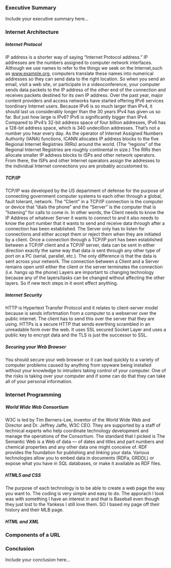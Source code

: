 ### Executive Summary
Include your executive summary here...

### Internet Architecture
##### Internet Protocol
IP address is a shorter way of saying “Internet Protocol address.” IP addresses are the numbers assigned to computer network interfaces. Although we use names to refer to the things we seek on the Internet,such as www.example.org, computers translate these names into numerical addresses so they can send data to the right location. So when you send an email, visit a web site, or participate in a videoconference, your computer sends data packets to the IP address of the other end of the connection and receives packets destined for its own IP address.
Over the past year, major content providers and access networks have started offering IPv6 services toordinary Internet users. Because IPv6 is so much larger than IPv4, it should last us considerably longer than the 30 years IPv4 has given us so far. But just how large is IPv6? IPv6 is significantly bigger than IPv4. Compared to IPv4’s 32-bit address space of four billion addresses, IPv6 has a 128-bit address space, which is 340 undecillion addresses. That’s not a number you hear every day.
 As the operator of Internet Assigned Numbers Authority (IANA) functions, ICANN allocates IP address blocks to the five Regional Internet Registries (RIRs) around the world. (The “regions” of the Regional Internet Registries are roughly continental in size.) The RIRs then allocate smaller IP address blocks to ISPs and other network operators. From there,
the ISPs and other Internet operators assign the addresses to the individual Internet connections you are probably accustomed to.
##### TCP/IP
TCP/IP was developed by the US department of defense for the purpose of connecting government computer systems to each other through a global, fault tolerant, network.
The “Client” in a TCP/IP connection is the computer or device that “dials the phone” and the “Server” is the computer that is “listening” for calls to come in. In other words, the Client needs to know the IP Address of whatever Server it wants to connect to and it also needs to know the port number that it wants to send and receive data through after a connection has been established. The Server only has to listen for connections and either accept them or reject them when they are initiated by a client. Once a connection through a TCP/IP port has been established between a TCP/IP client and a TCP/IP server, data can be sent in either direction exactly the same way that data is sent through any other type of port on a PC (serial, parallel, etc.). The only difference is that the data is sent across your network. The connection between a Client and a Server remains open until either the client or the server terminates the connection (i.e. hangs up the phone)
Layers are important to changing technology because any of the layers/tasks can be changed without affecting the other layers. So if new tech steps in it wont effect anything.
##### Internet Security
HTTP is Hypertext Transfer Protocol and it relates to client-server model because is sends infortmation from a computer to a webserver over the public internet. The client has to send this over the server that they are using.
HTTPs is a secure HTTP that sends everthing scrambled in an unreadable form over the web. It uses SSL secured Socket Layer and uses a public key to encrypt data and the TLS is just the successor to SSL.
##### Securing your Web Browser
You should secure your web browser or it can lead quickly to a variety of computer problems caused by anything from spyware being installed without your knowledge to intruders taking control of your computer.
One of the risks is taking over your computer and if some can do that they can take all of your personal information.
### Internet Programming
##### World Wide Web Consortium
W3C is led by Tim Berners-Lee, inventor of the World Wide Web and Director and Dr. Jeffrey Jaffe, W3C CEO. They are supported by a staff of technical experts who help coordinate technology development and manage the operations of the Consortium.
The standard that I picked is The Semantic Web is a Web of data — of dates and titles and part numbers and chemical properties and any other data one might conceive of. RDF provides the foundation for publishing and linking your data. Various technologies allow you to embed data in documents (RDFa, GRDDL) or expose what you have in SQL databases, or make it available as RDF files. 
##### HTML5 and CSS
The purpose of each technology is to be able to create a web page the way you want to. The coding is very simple and easy to do. The apporach I took was with something I have an interest in and that is Baseball even though they just lost to the Yankess I still love them. SO I based my page off their history and their MLB page.
##### HTML and XML
### Components of a URL
### Conclusion
Include your conclusion here...
